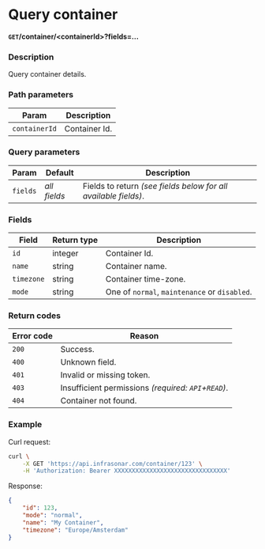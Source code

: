 # Query container
**`GET`/container/<containerId\>?fields=...**

### Description
Query container details.

### Path parameters
Param               | Description
--------------------|-------------
`containerId`       | Container Id.

### Query parameters
Param               | Default           | Description
--------------------|-------------------|-------------
`fields`            | _all fields_      | Fields to return _(see fields below for all available fields)_.

### Fields
Field               | Return type   | Description
--------------------|---------------|-------------
`id`                | integer       | Container Id.
`name`              | string        | Container name.
`timezone`          | string        | Container time-zone.
`mode`              | string        | One of `normal`, `maintenance` or `disabled`.


### Return codes
Error code  | Reason
------------|--------
`200`       | Success.
`400`       | Unknown field.
`401`       | Invalid or missing token.
`403`       | Insufficient permissions _(required: `API`+`READ`)_.
`404`       | Container not found.

### Example
Curl request:
```bash
curl \
    -X GET 'https://api.infrasonar.com/container/123' \
    -H 'Authorization: Bearer XXXXXXXXXXXXXXXXXXXXXXXXXXXXXXXX'
```

Response:
```json
{
    "id": 123,
    "mode": "normal",
    "name": "My Container",
    "timezone": "Europe/Amsterdam"
}
```
